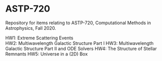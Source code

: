 # ASTP-720
Repository for items relating to ASTP-720, Computational Methods in Astrophysics, Fall 2020.

HW1: Extreme Scattering Events  
HW2: Multiwavelength Galactic Structure Part I
HW3: Multiwavelength Galactic Structure Part II and ODE Solvers
HW4: The Structure of Stellar Remnants
HW5: Universe in a (2D) Box

